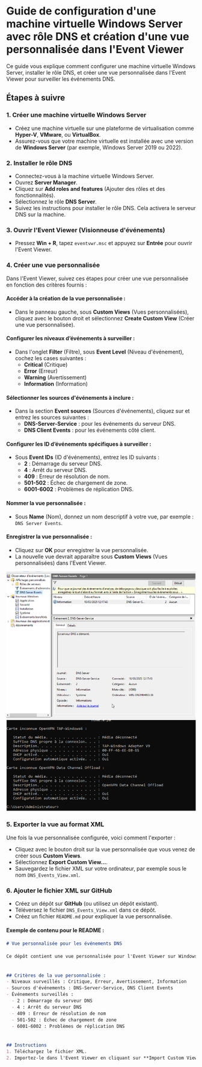 
# Guide de configuration d'une machine virtuelle Windows Server avec rôle DNS et création d'une vue personnalisée dans l'Event Viewer

Ce guide vous explique comment configurer une machine virtuelle Windows Server, installer le rôle DNS, et créer une vue personnalisée dans l'Event Viewer pour surveiller les événements DNS.

## Étapes à suivre

### 1. Créer une machine virtuelle Windows Server
- Créez une machine virtuelle sur une plateforme de virtualisation comme **Hyper-V**, **VMware**, ou **VirtualBox**.
- Assurez-vous que votre machine virtuelle est installée avec une version de **Windows Server** (par exemple, Windows Server 2019 ou 2022).

### 2. Installer le rôle DNS
- Connectez-vous à la machine virtuelle Windows Server.
- Ouvrez **Server Manager**.
- Cliquez sur **Add roles and features** (Ajouter des rôles et des fonctionnalités).
- Sélectionnez le rôle **DNS Server**.
- Suivez les instructions pour installer le rôle DNS. Cela activera le serveur DNS sur la machine.

### 3. Ouvrir l'Event Viewer (Visionneuse d'événements)
- Pressez **Win + R**, tapez `eventvwr.msc` et appuyez sur **Entrée** pour ouvrir l'Event Viewer.

### 4. Créer une vue personnalisée
Dans l'Event Viewer, suivez ces étapes pour créer une vue personnalisée en fonction des critères fournis :

#### Accéder à la création de la vue personnalisée :
- Dans le panneau gauche, sous **Custom Views** (Vues personnalisées), cliquez avec le bouton droit et sélectionnez **Create Custom View** (Créer une vue personnalisée).

#### Configurer les niveaux d’événements à surveiller :
- Dans l'onglet **Filter** (Filtre), sous **Event Level** (Niveau d'événement), cochez les cases suivantes :
  - **Critical** (Critique)
  - **Error** (Erreur)
  - **Warning** (Avertissement)
  - **Information** (Information)

#### Sélectionner les sources d'événements à inclure :
- Dans la section **Event sources** (Sources d'événements), cliquez sur **<All Event Sources>** et entrez les sources suivantes :
  - **DNS-Server-Service** : pour les événements du serveur DNS.
  - **DNS Client Events** : pour les événements côté client.

#### Configurer les ID d’événements spécifiques à surveiller :
- Sous **Event IDs** (ID d'événements), entrez les ID suivants :
  - **2** : Démarrage du serveur DNS.
  - **4** : Arrêt du serveur DNS.
  - **409** : Erreur de résolution de nom.
  - **501-502** : Échec de chargement de zone.
  - **6001-6002** : Problèmes de réplication DNS.

#### Nommer la vue personnalisée :
- Sous **Name** (Nom), donnez un nom descriptif à votre vue, par exemple : `DNS Server Events`.

#### Enregistrer la vue personnalisée :
- Cliquez sur **OK** pour enregistrer la vue personnalisée.
- La nouvelle vue devrait apparaître sous **Custom Views** (Vues personnalisées) dans l'Event Viewer.

![log-dns](https://github.com/KAOUTARBAH/Les-Logs/blob/main/images/log-dns.png)
![test-vpn](https://github.com/KAOUTARBAH/pfSense/blob/main/imagesVPN/test-vpn.png)

### 5. Exporter la vue au format XML
Une fois la vue personnalisée configurée, voici comment l'exporter :

- Cliquez avec le bouton droit sur la vue personnalisée que vous venez de créer sous **Custom Views**.
- Sélectionnez **Export Custom View...**.
- Sauvegardez le fichier XML sur votre ordinateur, par exemple sous le nom `DNS_Events_View.xml`.

### 6. Ajouter le fichier XML sur GitHub
- Créez un dépôt sur **GitHub** (ou utilisez un dépôt existant).
- Téléversez le fichier `DNS_Events_View.xml` dans ce dépôt.
- Créez un fichier `README.md` pour expliquer la vue personnalisée.

#### Exemple de contenu pour le README :
```markdown
# Vue personnalisée pour les événements DNS

Ce dépôt contient une vue personnalisée pour l'Event Viewer sur Windows Server afin de surveiller les événements liés au service DNS et son état.


## Critères de la vue personnalisée :
- Niveaux surveillés : Critique, Erreur, Avertissement, Information
- Sources d'événements : DNS-Server-Service, DNS Client Events
- Événements surveillés :
  - 2 : Démarrage du serveur DNS
  - 4 : Arrêt du serveur DNS
  - 409 : Erreur de résolution de nom
  - 501-502 : Échec de chargement de zone
  - 6001-6002 : Problèmes de réplication DNS


## Instructions
1. Téléchargez le fichier XML.
2. Importez-le dans l'Event Viewer en cliquant sur **Import Custom View**.
